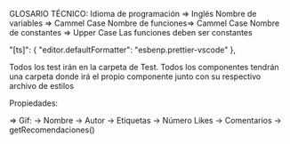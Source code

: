 GLOSARIO TÉCNICO:
Idioma de programación => Inglés
Nombre de variables => Cammel Case
Nombre de funciones=> Cammel Case
Nombre de constantes => Upper Case
Las funciones deben ser constantes

"[ts]": {
"editor.defaultFormatter": "esbenp.prettier-vscode"
},

Todos los test irán en la carpeta de Test.
Todos los componentes tendrán una carpeta donde irá el propio componente junto con su respectivo archivo de estilos

Propiedades:

=> Gif:
-> Nombre
-> Autor
-> Etiquetas
-> Número Likes
-> Comentarios
-> getRecomendaciones()
